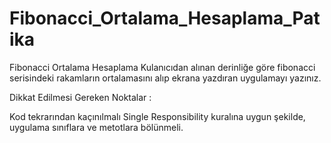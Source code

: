 # Fibonacci_Ortalama_Hesaplama_Patika

Fibonacci Ortalama Hesaplama
Kulanıcıdan alınan derinliğe göre fibonacci serisindeki rakamların ortalamasını alıp ekrana yazdıran uygulamayı yazınız.

Dikkat Edilmesi Gereken Noktalar :

Kod tekrarından kaçınılmalı
Single Responsibility kuralına uygun şekilde, uygulama sınıflara ve metotlara bölünmeli.
